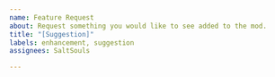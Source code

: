```yaml
---
name: Feature Request
about: Request something you would like to see added to the mod.
title: "[Suggestion]"
labels: enhancement, suggestion
assignees: SaltSouls

---
```



